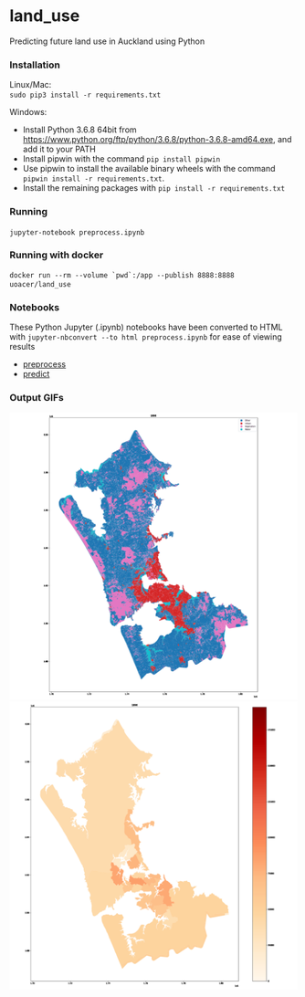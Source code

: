 # land_use
Predicting future land use in Auckland using Python


### Installation

Linux/Mac:  
`sudo pip3 install -r requirements.txt`

Windows:

- Install Python 3.6.8 64bit from https://www.python.org/ftp/python/3.6.8/python-3.6.8-amd64.exe, and add it to your PATH
- Install pipwin with the command `pip install pipwin`
- Use pipwin to install the available binary wheels with the command `pipwin install -r requirements.txt`.
- Install the remaining packages with `pip install -r requirements.txt`

### Running

`jupyter-notebook preprocess.ipynb`

### Running with docker

```docker
docker run --rm --volume `pwd`:/app --publish 8888:8888 uoacer/land_use
```

### Notebooks

These Python Jupyter (.ipynb) notebooks have been converted to HTML with `jupyter-nbconvert --to html preprocess.ipynb` for ease of viewing results

- [preprocess](https://uoa-eresearch.github.io/land_use/preprocess)
- [predict](https://uoa-eresearch.github.io/land_use/predict)

### Output GIFs

![land_use.gif](land_use.gif)
![pop.gif](pop.gif)
